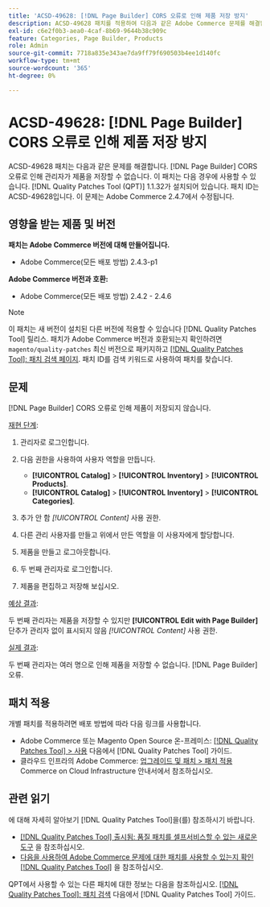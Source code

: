 ```yaml
---
title: 'ACSD-49628: [!DNL Page Builder] CORS 오류로 인해 제품 저장 방지'
description: ACSD-49628 패치를 적용하여 다음과 같은 Adobe Commerce 문제를 해결합니다. [!DNL Page Builder] CORS 오류로 인해 제품이 저장되지 않습니다.
exl-id: c6e2f0b3-aea0-4caf-8b69-9644b38c909c
feature: Categories, Page Builder, Products
role: Admin
source-git-commit: 7718a835e343ae7da9ff79f690503b4ee1d140fc
workflow-type: tm+mt
source-wordcount: '365'
ht-degree: 0%

---
```


# ACSD-49628: [!DNL Page Builder] CORS 오류로 인해 제품 저장 방지

ACSD-49628 패치는 다음과 같은 문제를 해결합니다. [!DNL Page Builder] CORS 오류로 인해 관리자가 제품을 저장할 수 없습니다. 이 패치는 다음 경우에 사용할 수 있습니다. [!DNL Quality Patches Tool (QPT)] 1.1.32가 설치되어 있습니다. 패치 ID는 ACSD-49628입니다. 이 문제는 Adobe Commerce 2.4.7에서 수정됩니다.

## 영향을 받는 제품 및 버전

**패치는 Adobe Commerce 버전에 대해 만들어집니다.**

* Adobe Commerce(모든 배포 방법) 2.4.3-p1

**Adobe Commerce 버전과 호환:**

* Adobe Commerce(모든 배포 방법) 2.4.2 - 2.4.6

>[!NOTE]
>
>이 패치는 새 버전이 설치된 다른 버전에 적용할 수 있습니다 [!DNL Quality Patches Tool] 릴리스. 패치가 Adobe Commerce 버전과 호환되는지 확인하려면 `magento/quality-patches` 최신 버전으로 패키지하고 [[!DNL Quality Patches Tool]: 패치 검색 페이지](https://experienceleague.adobe.com/tools/commerce-quality-patches/index.html). 패치 ID를 검색 키워드로 사용하여 패치를 찾습니다.

## 문제

[!DNL Page Builder] CORS 오류로 인해 제품이 저장되지 않습니다.

<u>재현 단계</u>:

1. 관리자로 로그인합니다.
1. 다음 권한을 사용하여 사용자 역할을 만듭니다.

   * **[!UICONTROL Catalog]** > **[!UICONTROL Inventory]** > **[!UICONTROL Products]**.
   * **[!UICONTROL Catalog]** > **[!UICONTROL Inventory]** > **[!UICONTROL Categories]**.

1. 추가 안 함 *[!UICONTROL Content]* 사용 권한.
1. 다른 관리 사용자를 만들고 위에서 만든 역할을 이 사용자에게 할당합니다.
1. 제품을 만들고 로그아웃합니다.
1. 두 번째 관리자로 로그인합니다.
1. 제품을 편집하고 저장해 보십시오.

<u>예상 결과</u>:

두 번째 관리자는 제품을 저장할 수 있지만 **[!UICONTROL Edit with Page Builder]** 단추가 관리자 없이 표시되지 않음 *[!UICONTROL Content]* 사용 권한.

<u>실제 결과</u>:

두 번째 관리자는 여러 명으로 인해 제품을 저장할 수 없습니다. [!DNL Page Builder] 오류.

## 패치 적용

개별 패치를 적용하려면 배포 방법에 따라 다음 링크를 사용합니다.

* Adobe Commerce 또는 Magento Open Source 온-프레미스: [[!DNL Quality Patches Tool] > 사용](https://experienceleague.adobe.com/docs/commerce-operations/tools/quality-patches-tool/usage.html) 다음에서 [!DNL Quality Patches Tool] 가이드.
* 클라우드 인프라의 Adobe Commerce: [업그레이드 및 패치 > 패치 적용](https://experienceleague.adobe.com/docs/commerce-cloud-service/user-guide/develop/upgrade/apply-patches.html) Commerce on Cloud Infrastructure 안내서에서 참조하십시오.

## 관련 읽기

에 대해 자세히 알아보기 [!DNL Quality Patches Tool]을(를) 참조하시기 바랍니다.

* [[!DNL Quality Patches Tool] 출시됨: 품질 패치를 셀프서비스할 수 있는 새로운 도구](/help/announcements/adobe-commerce-announcements/magento-quality-patches-released-new-tool-to-self-serve-quality-patches.md) 을 참조하십시오.
* [다음을 사용하여 Adobe Commerce 문제에 대한 패치를 사용할 수 있는지 확인 [!DNL Quality Patches Tool]](/help/support-tools/patches-available-in-qpt-tool/check-patch-for-magento-issue-with-magento-quality-patches.md) 을 참조하십시오.

QPT에서 사용할 수 있는 다른 패치에 대한 정보는 다음을 참조하십시오. [[!DNL Quality Patches Tool]: 패치 검색](https://experienceleague.adobe.com/tools/commerce-quality-patches/index.html) 다음에서 [!DNL Quality Patches Tool] 가이드.
